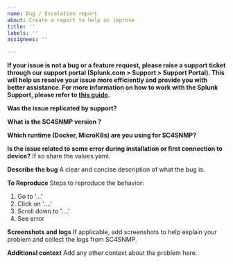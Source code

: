 ```yaml
---
name: Bug / Escalation report
about: Create a report to help us improve
title: ''
labels: ''
assignees: ''

---
```


**If your issue is not a bug or a feature request, please raise a support ticket through our support portal (Splunk.com > Support > Support Portal). This will help us resolve your issue more efficiently and provide you with better assistance. For more information on how to work with the Splunk Support, please refer to [this guide](https://splunk.my.site.com/customer/s/article/Working-with-Support-and-the-Support-Portal).**

**Was the issue replicated by support?**

**What is the SC4SNMP version ?**

**Which runtime (Docker, MicroK8s) are you using for SC4SNMP?**

**Is the issue related to some error during installation or first connection to device?**
If so share the values.yaml.

**Describe the bug**
A clear and concise description of what the bug is.

**To Reproduce**
Steps to reproduce the behavior:
1. Go to '...'
2. Click on '....'
3. Scroll down to '....'
4. See error

**Screenshots and logs**
If applicable, add screenshots to help explain your problem and collect the logs from SC4SNMP.

**Additional context**
Add any other context about the problem here.
